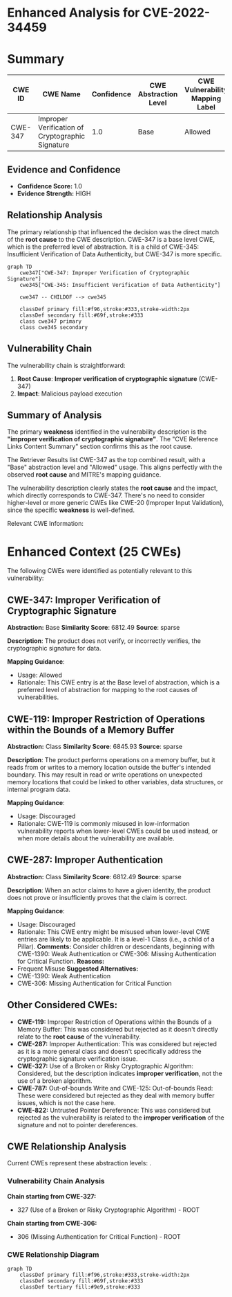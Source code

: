 # Enhanced Analysis for CVE-2022-34459

# Summary
| CWE ID | CWE Name | Confidence | CWE Abstraction Level | CWE Vulnerability Mapping Label | CWE-Vulnerability Mapping Notes |
|---|---|---|---|---|---|
| CWE-347 | Improper Verification of Cryptographic Signature | 1.0 | Base | Allowed | Primary CWE |

## Evidence and Confidence

*   **Confidence Score:** 1.0
*   **Evidence Strength:** HIGH

## Relationship Analysis
The primary relationship that influenced the decision was the direct match of the **root cause** to the CWE description. CWE-347 is a base level CWE, which is the preferred level of abstraction. It is a child of CWE-345: Insufficient Verification of Data Authenticity, but CWE-347 is more specific.

```mermaid
graph TD
    cwe347["CWE-347: Improper Verification of Cryptographic Signature"]
    cwe345["CWE-345: Insufficient Verification of Data Authenticity"]

    cwe347 -- CHILDOF --> cwe345

    classDef primary fill:#f96,stroke:#333,stroke-width:2px
    classDef secondary fill:#69f,stroke:#333
    class cwe347 primary
    class cwe345 secondary
```

## Vulnerability Chain
The vulnerability chain is straightforward:
1.  **Root Cause**: **Improper verification of cryptographic signature** (CWE-347)
2.  **Impact**: Malicious payload execution

## Summary of Analysis
The primary **weakness** identified in the vulnerability description is the **"improper verification of cryptographic signature"**. The "CVE Reference Links Content Summary" section confirms this as the root cause.

The Retriever Results list CWE-347 as the top combined result, with a "Base" abstraction level and "Allowed" usage. This aligns perfectly with the observed **root cause** and MITRE's mapping guidance.

The vulnerability description clearly states the **root cause** and the impact, which directly corresponds to CWE-347. There's no need to consider higher-level or more generic CWEs like CWE-20 (Improper Input Validation), since the specific **weakness** is well-defined.

Relevant CWE Information:

# Enhanced Context (25 CWEs)
The following CWEs were identified as potentially relevant to this vulnerability:

## CWE-347: Improper Verification of Cryptographic Signature
**Abstraction:** Base
**Similarity Score**: 6812.49
**Source**: sparse

**Description**:
The product does not verify, or incorrectly verifies, the cryptographic signature for data.

**Mapping Guidance**:
- Usage: Allowed
- Rationale: This CWE entry is at the Base level of abstraction, which is a preferred level of abstraction for mapping to the root causes of vulnerabilities.

## CWE-119: Improper Restriction of Operations within the Bounds of a Memory Buffer
**Abstraction:** Class
**Similarity Score**: 6845.93
**Source**: sparse

**Description**:
The product performs operations on a memory buffer, but it reads from or writes to a memory location outside the buffer's intended boundary. This may result in read or write operations on unexpected memory locations that could be linked to other variables, data structures, or internal program data.

**Mapping Guidance**:
- Usage: Discouraged
- Rationale: CWE-119 is commonly misused in low-information vulnerability reports when lower-level CWEs could be used instead, or when more details about the vulnerability are available.

## CWE-287: Improper Authentication
**Abstraction:** Class
**Similarity Score**: 6812.49
**Source**: sparse

**Description**:
When an actor claims to have a given identity, the product does not prove or insufficiently proves that the claim is correct.

**Mapping Guidance**:
- Usage: Discouraged
- Rationale: This CWE entry might be misused when lower-level CWE entries are likely to be applicable. It is a level-1 Class (i.e., a child of a Pillar).
**Comments:** Consider children or descendants, beginning with CWE-1390: Weak Authentication or CWE-306: Missing Authentication for Critical Function.
**Reasons:**
- Frequent Misuse
**Suggested Alternatives:**
- CWE-1390: Weak Authentication
- CWE-306: Missing Authentication for Critical Function

## Other Considered CWEs:
*   **CWE-119:** Improper Restriction of Operations within the Bounds of a Memory Buffer: This was considered but rejected as it doesn't directly relate to the **root cause** of the vulnerability.
*   **CWE-287:** Improper Authentication: This was considered but rejected as it is a more general class and doesn't specifically address the cryptographic signature verification issue.
*   **CWE-327:** Use of a Broken or Risky Cryptographic Algorithm: Considered, but the description indicates **improper verification**, not the use of a broken algorithm.
*   **CWE-787:** Out-of-bounds Write and CWE-125: Out-of-bounds Read: These were considered but rejected as they deal with memory buffer issues, which is not the case here.
*   **CWE-822:** Untrusted Pointer Dereference: This was considered but rejected as the vulnerability is related to the **improper verification** of the signature and not to pointer dereferences.


## CWE Relationship Analysis

Current CWEs represent these abstraction levels: .


### Vulnerability Chain Analysis

**Chain starting from CWE-327:**
- 327 (Use of a Broken or Risky Cryptographic Algorithm) - ROOT


**Chain starting from CWE-306:**
- 306 (Missing Authentication for Critical Function) - ROOT



### CWE Relationship Diagram

```mermaid
graph TD
    classDef primary fill:#f96,stroke:#333,stroke-width:2px
    classDef secondary fill:#69f,stroke:#333
    classDef tertiary fill:#9e9,stroke:#333
```